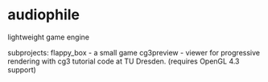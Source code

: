 audiophile
==========

lightweight game engine

subprojects:
flappy_box - a small game
cg3preview - viewer for progressive rendering with cg3 tutorial code at TU Dresden. (requires OpenGL 4.3 support)
